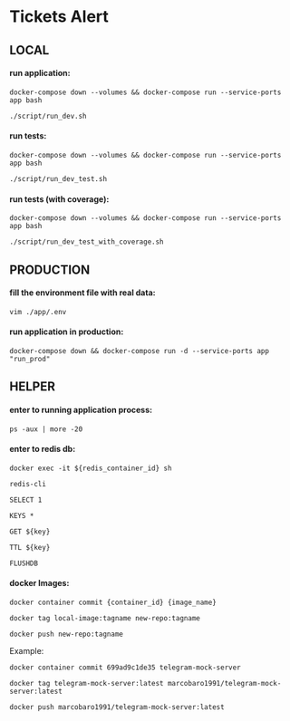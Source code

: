 # Tickets Alert

## LOCAL ##
#### run application: ####
```
docker-compose down --volumes && docker-compose run --service-ports app bash
```
```
./script/run_dev.sh
```

#### run tests: ####
```
docker-compose down --volumes && docker-compose run --service-ports app bash
```
```
./script/run_dev_test.sh
```

#### run tests (with coverage): ####
```
docker-compose down --volumes && docker-compose run --service-ports app bash
```
```
./script/run_dev_test_with_coverage.sh
```
## PRODUCTION ##
#### fill the environment file with real data: ####
```
vim ./app/.env
```

#### run application in production: ####
```
docker-compose down && docker-compose run -d --service-ports app "run_prod"
```


## HELPER ##
#### enter to running application process: ####
```
ps -aux | more -20
```

#### enter to redis db: ####
```
docker exec -it ${redis_container_id} sh
```

```
redis-cli
```

```
SELECT 1
```

```
KEYS *
```

```
GET ${key}
```

```
TTL ${key}
```

```
FLUSHDB
```

#### docker Images: ####
```
docker container commit {container_id} {image_name}
```

```
docker tag local-image:tagname new-repo:tagname
```

```
docker push new-repo:tagname
```


Example:
```
docker container commit 699ad9c1de35 telegram-mock-server
```

```
docker tag telegram-mock-server:latest marcobaro1991/telegram-mock-server:latest
```

```
docker push marcobaro1991/telegram-mock-server:latest
```